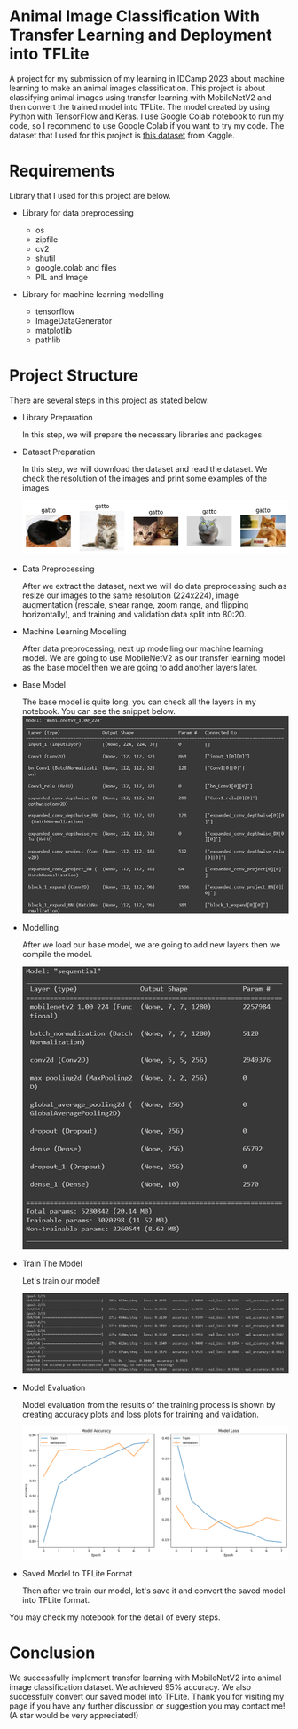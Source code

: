 # Animal Image Classification With Transfer Learning and Deployment into TFLite
A project for my submission of my learning in IDCamp 2023 about machine learning to make an animal images classification. This project is about classifying animal images using transfer learning with MobileNetV2 and then convert the trained model into TFLite. The model created by using Python with TensorFlow and Keras. I use Google Colab notebook to run my code, so I recommend to use Google Colab if you want to try my code. The dataset that I used for this project is [this dataset](https://www.kaggle.com/datasets/alessiocorrado99/animals10) from Kaggle.

# Requirements

Library that I used for this project are below.
* Library for data preprocessing
  * os
  * zipfile
  * cv2
  * shutil
  * google.colab and files
  *  PIL and Image

* Library for machine learning modelling
  * tensorflow
  * ImageDataGenerator
  * matplotlib
  * pathlib

# Project Structure

There are several steps in this project as stated below:
* Library Preparation
  
  In this step, we will prepare the necessary libraries and packages.
* Dataset Preparation
  
  In this step, we will download the dataset and read the dataset. We check the resolution of the images and print some examples of the images

  ![Image Examples.](https://github.com/harisyf/image-classification-with-transfer-learning-deployment/blob/main/images/images-example.png)
* Data Preprocessing
  
  After we extract the dataset, next we will do data preprocessing such as resize our images to the same resolution (224x224), image augmentation (rescale, shear range, zoom range, and flipping horizontally), and training and validation data split into 80:20.

* Machine Learning Modelling
  
  After data preprocessing, next up modelling our machine learning model. We are going to use MobileNetV2 as our transfer learning model as the base model then we are going to add another layers later.

* Base Model
  
  The base model is quite long, you can check all the layers in my notebook. You can see the snippet below.
  ![Base Model Summary.](https://github.com/harisyf/image-classification-with-transfer-learning-deployment/blob/main/images/base-model.png)

* Modelling
  
  After we load our base model, we are going to add new layers then we compile the model.

  ![Model Summary.](https://github.com/harisyf/image-classification-with-transfer-learning-deployment/blob/main/images/model.png)

* Train The Model
  
  Let's train our model!

  ![Model Training.](https://github.com/harisyf/image-classification-with-transfer-learning-deployment/blob/main/images/model-training.png)

* Model Evaluation

  Model evaluation from the results of the training process is shown by creating accuracy plots and loss plots for training and validation.
  
  ![Model Evaluation.](https://github.com/harisyf/image-classification-with-transfer-learning-deployment/blob/main/images/evaluation.png)
  
* Saved Model to TFLite Format

  Then after we train our model, let's save it and convert the saved model into TFLite format.
  
You may check my notebook for the detail of every steps.

# Conclusion
We successfully implement transfer learning with MobileNetV2 into animal image classification dataset. We achieved 95% accuracy. We also successfuly convert our saved model into TFLite. Thank you for visiting my page if you have any further discussion or suggestion you may contact me! (A star would be very appreciated!)

